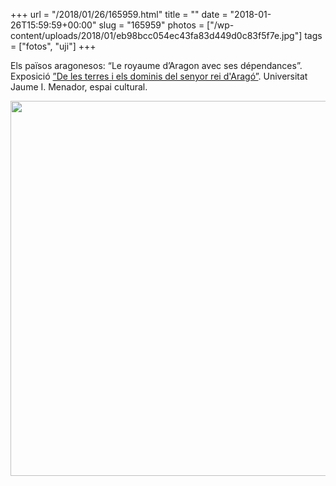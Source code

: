 +++
url = "/2018/01/26/165959.html"
title = ""
date = "2018-01-26T15:59:59+00:00"
slug = "165959"
photos = ["/wp-content/uploads/2018/01/eb98bcc054ec43fa83d449d0c83f5f7e.jpg"]
tags = ["fotos", "uji"]
+++

Els països aragonesos: “Le royaume d’Aragon avec ses dépendances”. Exposició [”De les terres i els dominis del senyor rei d'Aragó”](http://www.uji.es/com/agenda/2017/12/21/exposicio-mapes/). Universitat Jaume I. Menador, espai cultural.

<img src="/wp-content/uploads/2018/01/eb98bcc054ec43fa83d449d0c83f5f7e.jpg" width="600" height="600" />
